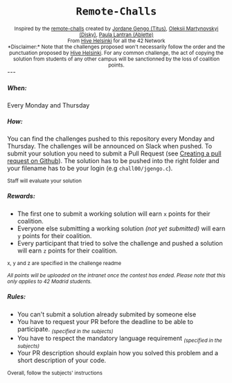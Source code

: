 <h1 align="center"><code>Remote-Challs</code></h1>

<div align="center">
  <sub>Inspired by the <a href="https://github.com/hivehelsinki/remote-challs">remote-challs</a> created by <a href="https://github.com/jgengo">Jordane Gengo (Titus)</a>, <a href="">Oleksii Martynovskyi (Disky)</a>, <a href="">Paula Lantran (Ablette)</a></sub>
</div>
<div align="center">
  <sub>From <a href="https://hive.fi">Hive Helsinki</a> for all the 42 Network</sub>
</div>
<div align="center">
  <sub>*Disclaimer:* Note that the challenges proposed won't necessarily follow the order and the punctuation proposed by <a href="https://hive.fi">Hive Helsinki</a>. For any common challenge, the act of copying the solution from students of any other campus will be sanctionned by the loss of coalition points.</sub>
</div>
---

##### When:

Every Monday and Thursday

##### How:
 
You can find the challenges pushed to this repository every Monday and Thursday. The challenges will be announced on Slack when pushed. To submit your solution you need to submit a Pull Request (see <a href="https://help.github.com/en/github/collaborating-with-issues-and-pull-requests/creating-a-pull-request">Creating a pull request on Github</a>). 
The solution has to be pushed into the right folder and your filename has to be your login (e.g `chall00/jgengo.c`).
 
 <sub>Staff will evaluate your solution</sub>

##### Rewards:
 - The first one to submit a working solution will earn `x` points for their coalition.
 - Everyone else submitting a working solution *(not yet submitted)* will earn `y` points for their coalition.
 - Every participant that tried to solve the challenge and pushed a solution will earn `z` points for their coalition.
 
 <sub>x, y and z are specified in the challenge readme</sub>

 <sub>*All points will be uploaded on the intranet once the contest has ended. Please note that this only applies to 42 Madrid students.*</sub>
 
##### Rules:
 - You can't submit a solution already submited by someone else
 - You have to request your PR before the deadline to be able to participate. <sub>*(specified in the subjects)*</sub>
 - You have to respect the mandatory language requirement <sub>*(specified in the subjects)*</sub>
 - Your PR description should explain how you solved this problem and a short description of your code. 
 
<sub>Overall, follow the subjects' instructions</sub>
 
